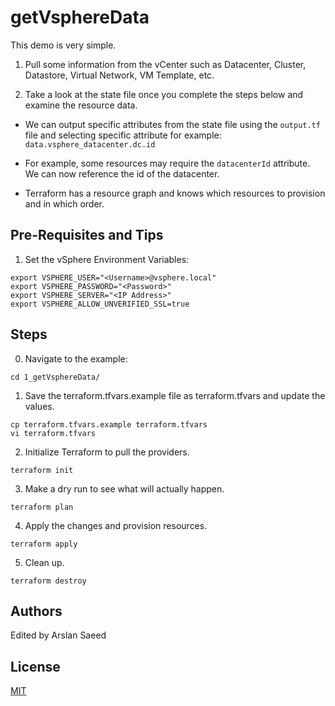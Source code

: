 # getVsphereData

This demo is very simple.

1. Pull some information from the vCenter such as Datacenter, Cluster, Datastore, Virtual Network, VM Template, etc.

2. Take a look at the state file once you complete the steps below and examine the resource data. 

- We can output specific attributes from the state file using the ```output.tf``` file and selecting specific attribute for example: ```data.vsphere_datacenter.dc.id``` 

- For example, some resources may require the ```datacenterId``` attribute. We can now reference the id of the datacenter. 
- Terraform has a resource graph and knows which resources to provision and in which order.   

## Pre-Requisites and Tips
1. Set the vSphere Environment Variables:

```
export VSPHERE_USER="<Username>@vsphere.local"
export VSPHERE_PASSWORD="<Password>"
export VSPHERE_SERVER="<IP Address>"
export VSPHERE_ALLOW_UNVERIFIED_SSL=true
```

## Steps

0. Navigate to the example:

```
cd 1_getVsphereData/
```

1. Save the terraform.tfvars.example file as terraform.tfvars and update the values. 

```
cp terraform.tfvars.example terraform.tfvars
vi terraform.tfvars
```

2. Initialize Terraform to pull the providers. 

```
terraform init
```

3. Make a dry run to see what will actually happen. 

```
terraform plan
```

4. Apply the changes and provision resources.

```
terraform apply
```

5. Clean up.

```
terraform destroy
```


## Authors

Edited by Arslan Saeed

## License

[MIT](LICENSE)